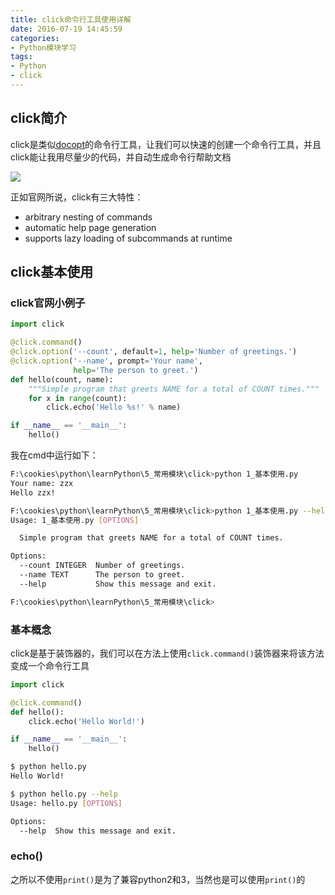 ```yaml
---
title: click命令行工具使用详解
date: 2016-07-19 14:45:59
categories: 
- Python模块学习
tags:
- Python
- click
---
```


## click简介
click是类似[docopt](http://docopt.org/)的命令行工具，让我们可以快速的创建一个命令行工具，并且click能让我用尽量少的代码，并自动生成命令行帮助文档

![](http://click.pocoo.org/6/_static/click.png)

正如官网所说，click有三大特性：

- arbitrary nesting of commands
- automatic help page generation
- supports lazy loading of subcommands at runtime

<!-- more -->

## click基本使用
### click官网小例子

```python
import click

@click.command()
@click.option('--count', default=1, help='Number of greetings.')
@click.option('--name', prompt='Your name',
              help='The person to greet.')
def hello(count, name):
    """Simple program that greets NAME for a total of COUNT times."""
    for x in range(count):
        click.echo('Hello %s!' % name)

if __name__ == '__main__':
    hello()
```

我在cmd中运行如下：

```bash
F:\cookies\python\learnPython\5_常用模块\click>python 1_基本使用.py
Your name: zzx
Hello zzx!

F:\cookies\python\learnPython\5_常用模块\click>python 1_基本使用.py --help
Usage: 1_基本使用.py [OPTIONS]

  Simple program that greets NAME for a total of COUNT times.

Options:
  --count INTEGER  Number of greetings.
  --name TEXT      The person to greet.
  --help           Show this message and exit.

F:\cookies\python\learnPython\5_常用模块\click>
```

### 基本概念
click是基于装饰器的，我们可以在方法上使用`click.command()`装饰器来将该方法变成一个命令行工具

```python
import click

@click.command()
def hello():
    click.echo('Hello World!')

if __name__ == '__main__':
    hello()
```

```bash
$ python hello.py
Hello World!

$ python hello.py --help
Usage: hello.py [OPTIONS]

Options:
  --help  Show this message and exit.
```

### echo()
之所以不使用`print()`是为了兼容python2和3，当然也是可以使用`print()`的